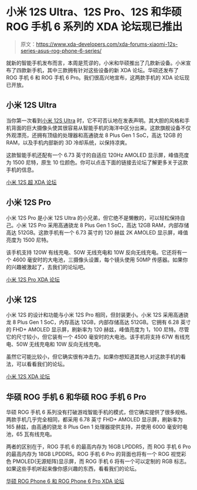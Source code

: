 # 小米 12S Ultra、12S Pro、12S 和华硕 ROG 手机 6 系列的 XDA 论坛现已推出

> 原文：<https://www.xda-developers.com/xda-forums-xiaomi-12s-series-asus-rog-phone-6-series/>

就新的智能手机发布而言，本周是荒谬的，小米和华硕推出了几款新设备。小米宣布了四款新手机，其中三款拥有针对这些设备的新 XDA 论坛。华硕还发布了 ROG 手机 6 和 ROG 手机 6 Pro。我们很高兴地宣布，这两款手机的 XDA 论坛现已开放。

## 小米 12S Ultra

当你第一次看到[小米 12S Ultra](https://www.xda-developers.com/xiaomi-12s-ultra-launch/) 时，它不可否认地在发表声明。其大胆的风格和手机背面的巨大摄像头使其很容易从智能手机的海洋中区分出来。这款旗舰设备不仅外观漂亮，还拥有顶级的处理器和高通骁龙 8 Plus Gen 1 SoC，高达 12GB 的 RAM，以及手机内部新的 3D 冷却系统，以保持凉爽。

这款智能手机还配有一个 6.73 英寸的自适应 120Hz AMOLED 显示屏，峰值亮度为 1500 尼特，原生 10 位颜色。你可以点击下面的链接去论坛了解更多关于这款手机的信息。

[小米 12S 超 XDA 论坛](https://forum.xda-developers.com/f/xiaomi-12s-ultra.12643/)

## 小米 12S Pro

小米 12S Pro 是小米 12S Ultra 的小兄弟，但它绝不是懒散的，可以轻松保持自己。小米 12S Pro 采用高通骁龙 8 Plus Gen 1 SoC，高达 12GB RAM，内部存储高达 512GB。这款手机有一个 6.73 英寸的 120 赫兹 2K AMOLED 显示屏，峰值亮度为 1500 尼特。

该手机支持 120W 有线充电、50W 无线充电和 10W 反向无线充电。它还将有一个 4600 毫安时的大电池，三摄像头设置，每个镜头使用 50MP 传感器。如果你的兴趣被激起了，去我们的论坛吧。

[小米 12S Pro XDA 论坛](https://forum.xda-developers.com/f/xiaomi-12s-pro.12645/)

## 小米 12S

小米 12S 的设计和功能与小米 12S Pro 相同，但封装更小。小米 12S 采用高通骁龙 8 Plus Gen 1 SoC，内存高达 12GB，内部存储高达 512GB。它拥有 6.28 英寸的 FHD+ AMOLED 显示屏，刷新率为 120 赫兹，峰值亮度为 1，100 尼特。尽管它的尺寸较小，但它装有一个 4500 毫安时的大电池。该手机将支持 67W 有线充电、50W 无线充电和 10W 反向无线充电。

虽然它可能比较小，但它确实很有冲击力。如果你想知道其他人对这款手机的看法，可以看看我们的论坛。

[小米 12S XDA 论坛](https://forum.xda-developers.com/f/xiaomi-12s.12647/)

## 华硕 ROG 手机 6 和华硕 ROG 手机 6 Pro

华硕 ROG 手机 6 系列没有打破游戏智能手机的模式，但它确实提供了很多规格。两款手机几乎完全相同，都采用 6.78 英寸 FHD+ AMOLED 显示屏，刷新率为 165 赫兹，由高通的骁龙 8 Plus Gen 1 处理器提供支持，并使用 6000 毫安时电池，65 瓦有线充电。

两者的区别在于，ROG 手机 6 的最高内存为 16GB LPDDR5，而 ROG 手机 6 Pro 的最高内存为 18GB LPDDR5。ROG 手机 6 Pro 的背面也将有一个 ROG 视觉彩色 PMOLED(无源矩阵)显示屏，而 ROG 手机 6 将有一个可以定制的 RGB 标志。如果这些手机听起来像你感兴趣的东西，看看我们的论坛。

[华硕 ROG Phone 6 和 ROG Phone 6 Pro XDA 论坛](https://forum.xda-developers.com/f/asus-rog-phone-6-6-pro.12649/)